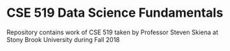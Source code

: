 # CSE 519 Data Science Fundamentals 
Repository contains work of CSE 519 taken by Professor Steven Skiena at Stony Brook University during Fall 2018
